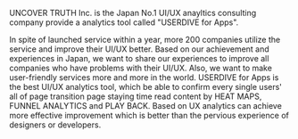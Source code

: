UNCOVER TRUTH Inc. is the Japan No.1 UI/UX anayltics consulting company provide
a analytics tool called "USERDIVE for Apps".

In spite of launched service within a year, more 200 companies utilize the
service and improve their UI/UX better. Based on our achievement and experiences
in Japan, we want to share our experiences to improve all companies who have
problems with their UI/UX. Also, we want to make user-friendly services more and
more in the world. USERDIVE for Apps is the best UI/UX analytics tool, which be
able to confirm every single users' all of page transition page staying time
read content by HEAT MAPS, FUNNEL ANALYTICS and PLAY BACK. Based on UX analytics
can achieve more effective improvement which is better than the pervious
experience of designers or developers.
